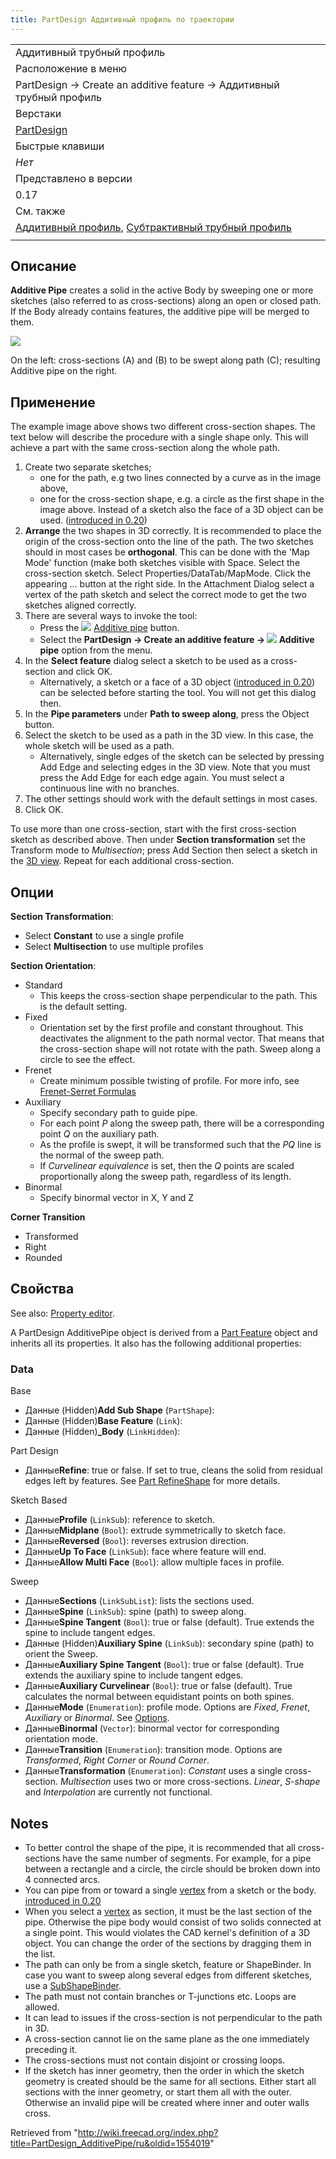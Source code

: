 ```yaml
---
title: PartDesign Аддитивный профиль по траектории
---
```

|  |
| --- |
| Аддитивный трубный профиль |
| Расположение в меню |
| PartDesign → Create an additive feature → Аддитивный трубный профиль |
| Верстаки |
| [PartDesign](/PartDesign_Workbench/ru "PartDesign Workbench/ru") |
| Быстрые клавиши |
| *Нет* |
| Представлено в версии |
| 0.17 |
| См. также |
| [Аддитивный профиль](/PartDesign_AdditiveLoft/ru "PartDesign AdditiveLoft/ru"), [Субтрактивный трубный профиль](/PartDesign_SubtractivePipe/ru "PartDesign SubtractivePipe/ru") |
|  |

## Описание

**Additive Pipe** creates a solid in the active Body by sweeping one or more sketches (also referred to as cross-sections) along an open or closed path. If the Body already contains features, the additive pipe will be merged to them.

![](/images/PartDesign_AdditivePipe_example.svg)

On the left: cross-sections (A) and (B) to be swept along path (C); resulting Additive pipe on the right.

## Применение

The example image above shows two different cross-section shapes. The text below will describe the procedure with a single shape only. This will achieve a part with the same cross-section along the whole path.

1. Create two separate sketches;
   * one for the path, e.g two lines connected by a curve as in the image above,
   * one for the cross-section shape, e.g. a circle as the first shape in the image above. Instead of a sketch also the face of a 3D object can be used. ([introduced in 0.20](/Release_notes_0.20 "Release notes 0.20"))
2. **Arrange** the two shapes in 3D correctly. It is recommended to place the origin of the cross-section onto the line of the path. The two sketches should in most cases be **orthogonal**. This can be done with the 'Map Mode' function (make both sketches visible with Space. Select the cross-section sketch. Select Properties/DataTab/MapMode. Click the appearing ... button at the right side. In the Attachment Dialog select a vertex of the path sketch and select the correct mode to get the two sketches aligned correctly.
3. There are several ways to invoke the tool:
   * Press the ![](/images/PartDesign_AdditivePipe.svg) [Additive pipe](/PartDesign_AdditivePipe "PartDesign AdditivePipe") button.
   * Select the **PartDesign → Create an additive feature → ![](/images/PartDesign_AdditivePipe.svg) Additive pipe** option from the menu.
4. In the **Select feature** dialog select a sketch to be used as a cross-section and click OK.
   * Alternatively, a sketch or a face of a 3D object ([introduced in 0.20](/Release_notes_0.20 "Release notes 0.20")) can be selected before starting the tool. You will not get this dialog then.
5. In the **Pipe parameters** under **Path to sweep along**, press the Object button.
6. Select the sketch to be used as a path in the 3D view. In this case, the whole sketch will be used as a path.
   * Alternatively, single edges of the sketch can be selected by pressing Add Edge and selecting edges in the 3D view. Note that you must press the Add Edge for each edge again. You must select a continuous line with no branches.
7. The other settings should work with the default settings in most cases.
8. Click OK.

To use more than one cross-section, start with the first cross-section sketch as described above. Then under **Section transformation** set the Transform mode to *Multisection*; press Add Section then select a sketch in the [3D view](/3D_view "3D view"). Repeat for each additional cross-section.

## Опции

**Section Transformation**:

* Select **Constant** to use a single profile
* Select **Multisection** to use multiple profiles

**Section Orientation**:

* Standard
  + This keeps the cross-section shape perpendicular to the path. This is the default setting.
* Fixed
  + Orientation set by the first profile and constant throughout. This deactivates the alignment to the path normal vector. That means that the cross-section shape will not rotate with the path. Sweep along a circle to see the effect.
* Frenet
  + Create minimum possible twisting of profile. For more info, see [Frenet-Serret Formulas](https://en.wikipedia.org/wiki/Frenet%E2%80%93Serret_formulas)
* Auxiliary
  + Specify secondary path to guide pipe.
  + For each point *P* along the sweep path, there will be a corresponding point *Q* on the auxiliary path.
  + As the profile is swept, it will be transformed such that the *PQ* line is the normal of the sweep path.
  + If *Curvelinear equivalence* is set, then the *Q* points are scaled proportionally along the sweep path, regardless of its length.
* Binormal
  + Specify binormal vector in X, Y and Z

**Corner Transition**

* Transformed
* Right
* Rounded

## Свойства

See also: [Property editor](/Property_editor "Property editor").

A PartDesign AdditivePipe object is derived from a [Part Feature](/Part_Feature "Part Feature") object and inherits all its properties. It also has the following additional properties:

### Data

Base

* Данные (Hidden)**Add Sub Shape** (`PartShape`):
* Данные (Hidden)**Base Feature** (`Link`):
* Данные (Hidden)**\_Body** (`LinkHidden`):

Part Design

* Данные**Refine**: true or false. If set to true, cleans the solid from residual edges left by features. See [Part RefineShape](/Part_RefineShape "Part RefineShape") for more details.

Sketch Based

* Данные**Profile** (`LinkSub`): reference to sketch.
* Данные**Midplane** (`Bool`): extrude symmetrically to sketch face.
* Данные**Reversed** (`Bool`): reverses extrusion direction.
* Данные**Up To Face** (`LinkSub`): face where feature will end.
* Данные**Allow Multi Face** (`Bool`): allow multiple faces in profile.

Sweep

* Данные**Sections** (`LinkSubList`): lists the sections used.
* Данные**Spine** (`LinkSub`): spine (path) to sweep along.
* Данные**Spine Tangent** (`Bool`): true or false (default). True extends the spine to include tangent edges.
* Данные (Hidden)**Auxiliary Spine** (`LinkSub`): secondary spine (path) to orient the Sweep.
* Данные**Auxiliary Spine Tangent** (`Bool`): true or false (default). True extends the auxiliary spine to include tangent edges.
* Данные**Auxiliary Curvelinear** (`Bool`): true or false (default). True calculates the normal between equidistant points on both spines.
* Данные**Mode** (`Enumeration`): profile mode. Options are *Fixed*, *Frenet*, *Auxiliary* or *Binormal*. See [Options](#Options).
* Данные**Binormal** (`Vector`): binormal vector for corresponding orientation mode.
* Данные**Transition** (`Enumeration`): transition mode. Options are *Transformed*, *Right Corner* or *Round Corner*.
* Данные**Transformation** (`Enumeration`): *Constant* uses a single cross-section. *Multisection* uses two or more cross-sections. *Linear*, *S-shape* and *Interpolation* are currently not functional.

## Notes

* To better control the shape of the pipe, it is recommended that all cross-sections have the same number of segments. For example, for a pipe between a rectangle and a circle, the circle should be broken down into 4 connected arcs.
* You can pipe from or toward a single [vertex](/Glossary#V "Glossary") from a sketch or the body. [introduced in 0.20](/Release_notes_0.20 "Release notes 0.20")
* When you select a [vertex](/Glossary#V "Glossary") as section, it must be the last section of the pipe. Otherwise the pipe body would consist of two solids connected at a single point. This would violates the CAD kernel's definition of a 3D object. You can change the order of the sections by dragging them in the list.
* The path can only be from a single sketch, feature or ShapeBinder. In case you want to sweep along several edges from different sketches, use a [SubShapeBinder](/PartDesign_SubShapeBinder "PartDesign SubShapeBinder").
* The path must not contain branches or T-junctions etc. Loops are allowed.
* It can lead to issues if the cross-section is not perpendicular to the path in 3D.
* A cross-section cannot lie on the same plane as the one immediately preceding it.
* The cross-sections must not contain disjoint or crossing loops.
* If the sketch has inner geometry, then the order in which the sketch geometry is created should be the same for all sections. Either start all sections with the inner geometry, or start them all with the outer. Otherwise an invalid pipe will be created where inner and outer walls cross.

Retrieved from "<http://wiki.freecad.org/index.php?title=PartDesign_AdditivePipe/ru&oldid=1554019>"